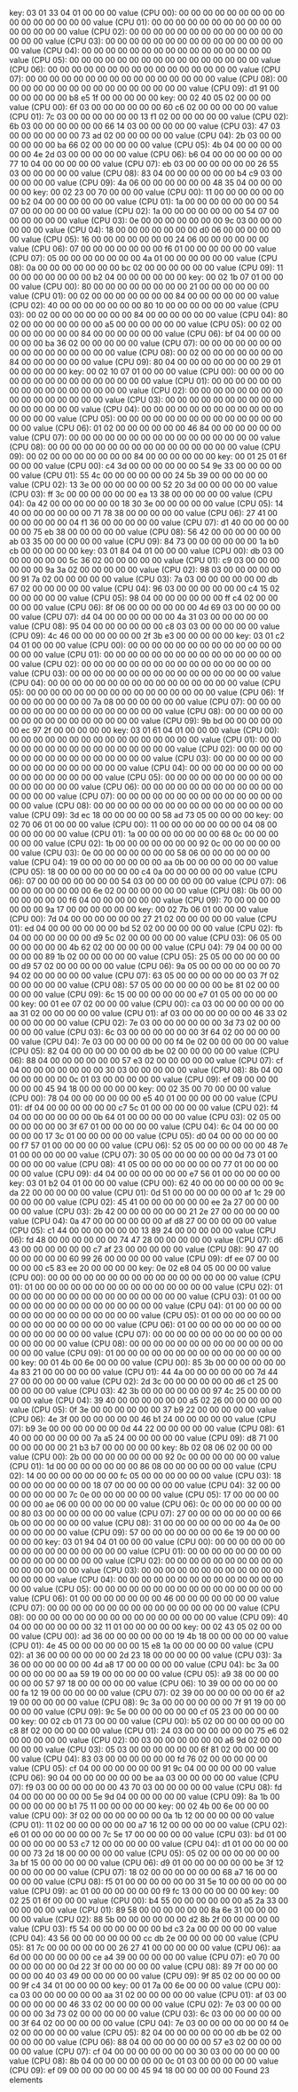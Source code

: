 key:
03 01 33 04 01 00 00 00
value (CPU 00): 00 00 00 00 00 00 00 00  00 00 00 00 00 00 00 00
value (CPU 01): 00 00 00 00 00 00 00 00  00 00 00 00 00 00 00 00
value (CPU 02): 00 00 00 00 00 00 00 00  00 00 00 00 00 00 00 00
value (CPU 03): 00 00 00 00 00 00 00 00  00 00 00 00 00 00 00 00
value (CPU 04): 00 00 00 00 00 00 00 00  00 00 00 00 00 00 00 00
value (CPU 05): 00 00 00 00 00 00 00 00  00 00 00 00 00 00 00 00
value (CPU 06): 00 00 00 00 00 00 00 00  00 00 00 00 00 00 00 00
value (CPU 07): 00 00 00 00 00 00 00 00  00 00 00 00 00 00 00 00
value (CPU 08): 00 00 00 00 00 00 00 00  00 00 00 00 00 00 00 00
value (CPU 09): d1 91 00 00 00 00 00 00  b8 e5 1f 00 00 00 00 00
key:
00 02 40 05 02 00 00 00
value (CPU 00): 6f 03 00 00 00 00 00 00  60 c6 02 00 00 00 00 00
value (CPU 01): 7c 03 00 00 00 00 00 00  13 f1 02 00 00 00 00 00
value (CPU 02): 6b 03 00 00 00 00 00 00  66 14 03 00 00 00 00 00
value (CPU 03): 47 03 00 00 00 00 00 00  73 ad 02 00 00 00 00 00
value (CPU 04): 2b 03 00 00 00 00 00 00  ba 66 02 00 00 00 00 00
value (CPU 05): 4b 04 00 00 00 00 00 00  4e 2d 03 00 00 00 00 00
value (CPU 06): b6 04 00 00 00 00 00 00  77 10 04 00 00 00 00 00
value (CPU 07): eb 03 00 00 00 00 00 00  26 55 03 00 00 00 00 00
value (CPU 08): 83 04 00 00 00 00 00 00  b4 c9 03 00 00 00 00 00
value (CPU 09): 4a 06 00 00 00 00 00 00  48 35 04 00 00 00 00 00
key:
00 02 23 00 70 00 00 00
value (CPU 00): 11 00 00 00 00 00 00 00  b2 04 00 00 00 00 00 00
value (CPU 01): 1a 00 00 00 00 00 00 00  54 07 00 00 00 00 00 00
value (CPU 02): 1a 00 00 00 00 00 00 00  54 07 00 00 00 00 00 00
value (CPU 03): 0e 00 00 00 00 00 00 00  9c 03 00 00 00 00 00 00
value (CPU 04): 18 00 00 00 00 00 00 00  d0 06 00 00 00 00 00 00
value (CPU 05): 16 00 00 00 00 00 00 00  24 06 00 00 00 00 00 00
value (CPU 06): 07 00 00 00 00 00 00 00  f6 01 00 00 00 00 00 00
value (CPU 07): 05 00 00 00 00 00 00 00  4a 01 00 00 00 00 00 00
value (CPU 08): 0a 00 00 00 00 00 00 00  bc 02 00 00 00 00 00 00
value (CPU 09): 11 00 00 00 00 00 00 00  b2 04 00 00 00 00 00 00
key:
00 02 1b 07 01 00 00 00
value (CPU 00): 80 00 00 00 00 00 00 00  00 21 00 00 00 00 00 00
value (CPU 01): 00 02 00 00 00 00 00 00  00 84 00 00 00 00 00 00
value (CPU 02): 40 00 00 00 00 00 00 00  80 10 00 00 00 00 00 00
value (CPU 03): 00 02 00 00 00 00 00 00  00 84 00 00 00 00 00 00
value (CPU 04): 80 02 00 00 00 00 00 00  00 a5 00 00 00 00 00 00
value (CPU 05): 00 02 00 00 00 00 00 00  00 84 00 00 00 00 00 00
value (CPU 06): bf 04 00 00 00 00 00 00  ba 36 02 00 00 00 00 00
value (CPU 07): 00 00 00 00 00 00 00 00  00 00 00 00 00 00 00 00
value (CPU 08): 00 02 00 00 00 00 00 00  00 84 00 00 00 00 00 00
value (CPU 09): 80 04 00 00 00 00 00 00  00 29 01 00 00 00 00 00
key:
00 02 10 07 01 00 00 00
value (CPU 00): 00 00 00 00 00 00 00 00  00 00 00 00 00 00 00 00
value (CPU 01): 00 00 00 00 00 00 00 00  00 00 00 00 00 00 00 00
value (CPU 02): 00 00 00 00 00 00 00 00  00 00 00 00 00 00 00 00
value (CPU 03): 00 00 00 00 00 00 00 00  00 00 00 00 00 00 00 00
value (CPU 04): 00 00 00 00 00 00 00 00  00 00 00 00 00 00 00 00
value (CPU 05): 00 00 00 00 00 00 00 00  00 00 00 00 00 00 00 00
value (CPU 06): 01 02 00 00 00 00 00 00  46 84 00 00 00 00 00 00
value (CPU 07): 00 00 00 00 00 00 00 00  00 00 00 00 00 00 00 00
value (CPU 08): 00 00 00 00 00 00 00 00  00 00 00 00 00 00 00 00
value (CPU 09): 00 02 00 00 00 00 00 00  00 84 00 00 00 00 00 00
key:
00 01 25 01 6f 00 00 00
value (CPU 00): c4 3d 00 00 00 00 00 00  54 9e 33 00 00 00 00 00
value (CPU 01): 55 4c 00 00 00 00 00 00  24 5b 39 00 00 00 00 00
value (CPU 02): 13 3e 00 00 00 00 00 00  52 20 3d 00 00 00 00 00
value (CPU 03): ff 3c 00 00 00 00 00 00  ea 13 38 00 00 00 00 00
value (CPU 04): 0a 42 00 00 00 00 00 00  18 30 3e 00 00 00 00 00
value (CPU 05): 14 40 00 00 00 00 00 00  71 78 38 00 00 00 00 00
value (CPU 06): 27 41 00 00 00 00 00 00  04 f1 36 00 00 00 00 00
value (CPU 07): d1 40 00 00 00 00 00 00  75 eb 38 00 00 00 00 00
value (CPU 08): 56 42 00 00 00 00 00 00  ab 03 35 00 00 00 00 00
value (CPU 09): 84 73 00 00 00 00 00 00  1a b0 cb 00 00 00 00 00
key:
03 01 84 04 01 00 00 00
value (CPU 00): db 03 00 00 00 00 00 00  5c 36 02 00 00 00 00 00
value (CPU 01): c9 03 00 00 00 00 00 00  9a 3a 02 00 00 00 00 00
value (CPU 02): 98 03 00 00 00 00 00 00  91 7a 02 00 00 00 00 00
value (CPU 03): 7a 03 00 00 00 00 00 00  db 67 02 00 00 00 00 00
value (CPU 04): 96 03 00 00 00 00 00 00  c4 15 02 00 00 00 00 00
value (CPU 05): 98 04 00 00 00 00 00 00  ff c4 02 00 00 00 00 00
value (CPU 06): 8f 06 00 00 00 00 00 00  4d 69 03 00 00 00 00 00
value (CPU 07): d4 04 00 00 00 00 00 00  4a 31 03 00 00 00 00 00
value (CPU 08): 95 04 00 00 00 00 00 00  c8 03 03 00 00 00 00 00
value (CPU 09): 4c 46 00 00 00 00 00 00  2f 3b e3 00 00 00 00 00
key:
03 01 c2 04 01 00 00 00
value (CPU 00): 00 00 00 00 00 00 00 00  00 00 00 00 00 00 00 00
value (CPU 01): 00 00 00 00 00 00 00 00  00 00 00 00 00 00 00 00
value (CPU 02): 00 00 00 00 00 00 00 00  00 00 00 00 00 00 00 00
value (CPU 03): 00 00 00 00 00 00 00 00  00 00 00 00 00 00 00 00
value (CPU 04): 00 00 00 00 00 00 00 00  00 00 00 00 00 00 00 00
value (CPU 05): 00 00 00 00 00 00 00 00  00 00 00 00 00 00 00 00
value (CPU 06): 1f 00 00 00 00 00 00 00  7a 08 00 00 00 00 00 00
value (CPU 07): 00 00 00 00 00 00 00 00  00 00 00 00 00 00 00 00
value (CPU 08): 00 00 00 00 00 00 00 00  00 00 00 00 00 00 00 00
value (CPU 09): 9b bd 00 00 00 00 00 00  ec 97 2f 00 00 00 00 00
key:
03 01 61 04 01 00 00 00
value (CPU 00): 00 00 00 00 00 00 00 00  00 00 00 00 00 00 00 00
value (CPU 01): 00 00 00 00 00 00 00 00  00 00 00 00 00 00 00 00
value (CPU 02): 00 00 00 00 00 00 00 00  00 00 00 00 00 00 00 00
value (CPU 03): 00 00 00 00 00 00 00 00  00 00 00 00 00 00 00 00
value (CPU 04): 00 00 00 00 00 00 00 00  00 00 00 00 00 00 00 00
value (CPU 05): 00 00 00 00 00 00 00 00  00 00 00 00 00 00 00 00
value (CPU 06): 00 00 00 00 00 00 00 00  00 00 00 00 00 00 00 00
value (CPU 07): 00 00 00 00 00 00 00 00  00 00 00 00 00 00 00 00
value (CPU 08): 00 00 00 00 00 00 00 00  00 00 00 00 00 00 00 00
value (CPU 09): 3d ec 18 00 00 00 00 00  58 ad 73 05 00 00 00 00
key:
00 02 70 06 01 00 00 00
value (CPU 00): 11 00 00 00 00 00 00 00  04 08 00 00 00 00 00 00
value (CPU 01): 1a 00 00 00 00 00 00 00  68 0c 00 00 00 00 00 00
value (CPU 02): 1b 00 00 00 00 00 00 00  92 0c 00 00 00 00 00 00
value (CPU 03): 0e 00 00 00 00 00 00 00  58 06 00 00 00 00 00 00
value (CPU 04): 19 00 00 00 00 00 00 00  aa 0b 00 00 00 00 00 00
value (CPU 05): 18 00 00 00 00 00 00 00  c4 0a 00 00 00 00 00 00
value (CPU 06): 07 00 00 00 00 00 00 00  54 03 00 00 00 00 00 00
value (CPU 07): 06 00 00 00 00 00 00 00  6e 02 00 00 00 00 00 00
value (CPU 08): 0b 00 00 00 00 00 00 00  f6 04 00 00 00 00 00 00
value (CPU 09): 70 00 00 00 00 00 00 00  9a 17 00 00 00 00 00 00
key:
00 02 7b 06 01 00 00 00
value (CPU 00): 7d 04 00 00 00 00 00 00  27 21 02 00 00 00 00 00
value (CPU 01): ed 04 00 00 00 00 00 00  bd 52 02 00 00 00 00 00
value (CPU 02): fb 04 00 00 00 00 00 00  d9 5c 02 00 00 00 00 00
value (CPU 03): 06 05 00 00 00 00 00 00  4b 62 02 00 00 00 00 00
value (CPU 04): 79 04 00 00 00 00 00 00  89 1b 02 00 00 00 00 00
value (CPU 05): 25 05 00 00 00 00 00 00  d9 57 02 00 00 00 00 00
value (CPU 06): 9a 05 00 00 00 00 00 00  70 94 02 00 00 00 00 00
value (CPU 07): 63 05 00 00 00 00 00 00  03 7f 02 00 00 00 00 00
value (CPU 08): 57 05 00 00 00 00 00 00  be 81 02 00 00 00 00 00
value (CPU 09): 6c 15 00 00 00 00 00 00  e7 01 05 00 00 00 00 00
key:
00 01 ee 07 02 00 00 00
value (CPU 00): ca 03 00 00 00 00 00 00  aa 31 02 00 00 00 00 00
value (CPU 01): af 03 00 00 00 00 00 00  46 33 02 00 00 00 00 00
value (CPU 02): 7e 03 00 00 00 00 00 00  3d 73 02 00 00 00 00 00
value (CPU 03): 6c 03 00 00 00 00 00 00  3f 64 02 00 00 00 00 00
value (CPU 04): 7e 03 00 00 00 00 00 00  f4 0e 02 00 00 00 00 00
value (CPU 05): 82 04 00 00 00 00 00 00  db be 02 00 00 00 00 00
value (CPU 06): 88 04 00 00 00 00 00 00  57 e3 02 00 00 00 00 00
value (CPU 07): cf 04 00 00 00 00 00 00  00 30 03 00 00 00 00 00
value (CPU 08): 8b 04 00 00 00 00 00 00  0c 01 03 00 00 00 00 00
value (CPU 09): ef 09 00 00 00 00 00 00  45 94 18 00 00 00 00 00
key:
00 02 35 00 70 00 00 00
value (CPU 00): 78 04 00 00 00 00 00 00  e5 40 01 00 00 00 00 00
value (CPU 01): df 04 00 00 00 00 00 00  c7 5c 01 00 00 00 00 00
value (CPU 02): f4 04 00 00 00 00 00 00  0b 64 01 00 00 00 00 00
value (CPU 03): 02 05 00 00 00 00 00 00  3f 67 01 00 00 00 00 00
value (CPU 04): 6c 04 00 00 00 00 00 00  17 3c 01 00 00 00 00 00
value (CPU 05): d0 04 00 00 00 00 00 00  f7 57 01 00 00 00 00 00
value (CPU 06): 52 05 00 00 00 00 00 00  48 7e 01 00 00 00 00 00
value (CPU 07): 30 05 00 00 00 00 00 00  0d 73 01 00 00 00 00 00
value (CPU 08): 41 05 00 00 00 00 00 00  00 77 01 00 00 00 00 00
value (CPU 09): d4 04 00 00 00 00 00 00  e7 56 01 00 00 00 00 00
key:
03 01 b2 04 01 00 00 00
value (CPU 00): 62 40 00 00 00 00 00 00  9c da 22 00 00 00 00 00
value (CPU 01): 0d 51 00 00 00 00 00 00  af 1c 29 00 00 00 00 00
value (CPU 02): 45 41 00 00 00 00 00 00  ee 2a 27 00 00 00 00 00
value (CPU 03): 2b 42 00 00 00 00 00 00  21 2e 27 00 00 00 00 00
value (CPU 04): 0a 47 00 00 00 00 00 00  af d8 27 00 00 00 00 00
value (CPU 05): c1 44 00 00 00 00 00 00  13 89 24 00 00 00 00 00
value (CPU 06): fd 48 00 00 00 00 00 00  74 47 28 00 00 00 00 00
value (CPU 07): d6 43 00 00 00 00 00 00  c7 af 23 00 00 00 00 00
value (CPU 08): 90 47 00 00 00 00 00 00  60 99 26 00 00 00 00 00
value (CPU 09): df ee 07 00 00 00 00 00  c5 83 ee 20 00 00 00 00
key:
0e 02 e8 04 05 00 00 00
value (CPU 00): 00 00 00 00 00 00 00 00  00 00 00 00 00 00 00 00
value (CPU 01): 01 00 00 00 00 00 00 00  00 00 00 00 00 00 00 00
value (CPU 02): 01 00 00 00 00 00 00 00  00 00 00 00 00 00 00 00
value (CPU 03): 01 00 00 00 00 00 00 00  00 00 00 00 00 00 00 00
value (CPU 04): 01 00 00 00 00 00 00 00  00 00 00 00 00 00 00 00
value (CPU 05): 01 00 00 00 00 00 00 00  00 00 00 00 00 00 00 00
value (CPU 06): 01 00 00 00 00 00 00 00  00 00 00 00 00 00 00 00
value (CPU 07): 00 00 00 00 00 00 00 00  00 00 00 00 00 00 00 00
value (CPU 08): 00 00 00 00 00 00 00 00  00 00 00 00 00 00 00 00
value (CPU 09): 01 00 00 00 00 00 00 00  00 00 00 00 00 00 00 00
key:
00 01 4b 00 6e 00 00 00
value (CPU 00): 85 3b 00 00 00 00 00 00  4a 83 21 00 00 00 00 00
value (CPU 01): 44 4a 00 00 00 00 00 00  7d 44 27 00 00 00 00 00
value (CPU 02): 2d 3c 00 00 00 00 00 00  d6 c1 25 00 00 00 00 00
value (CPU 03): 42 3b 00 00 00 00 00 00  97 4c 25 00 00 00 00 00
value (CPU 04): 39 40 00 00 00 00 00 00  a5 02 26 00 00 00 00 00
value (CPU 05): 0f 3e 00 00 00 00 00 00  37 b9 22 00 00 00 00 00
value (CPU 06): 4e 3f 00 00 00 00 00 00  46 b1 24 00 00 00 00 00
value (CPU 07): b9 3e 00 00 00 00 00 00  0d 44 22 00 00 00 00 00
value (CPU 08): 61 40 00 00 00 00 00 00  7a a5 24 00 00 00 00 00
value (CPU 09): d8 71 00 00 00 00 00 00  21 b3 b7 00 00 00 00 00
key:
8b 02 08 06 02 00 00 00
value (CPU 00): 2b 00 00 00 00 00 00 00  92 0c 00 00 00 00 00 00
value (CPU 01): 1d 00 00 00 00 00 00 00  86 08 00 00 00 00 00 00
value (CPU 02): 14 00 00 00 00 00 00 00  fc 05 00 00 00 00 00 00
value (CPU 03): 18 00 00 00 00 00 00 00  18 07 00 00 00 00 00 00
value (CPU 04): 32 00 00 00 00 00 00 00  7c 0e 00 00 00 00 00 00
value (CPU 05): 17 00 00 00 00 00 00 00  ae 06 00 00 00 00 00 00
value (CPU 06): 0c 00 00 00 00 00 00 00  80 03 00 00 00 00 00 00
value (CPU 07): 27 00 00 00 00 00 00 00  66 0b 00 00 00 00 00 00
value (CPU 08): 31 00 00 00 00 00 00 00  4a 0e 00 00 00 00 00 00
value (CPU 09): 57 00 00 00 00 00 00 00  6e 19 00 00 00 00 00 00
key:
03 01 94 04 01 00 00 00
value (CPU 00): 00 00 00 00 00 00 00 00  00 00 00 00 00 00 00 00
value (CPU 01): 00 00 00 00 00 00 00 00  00 00 00 00 00 00 00 00
value (CPU 02): 00 00 00 00 00 00 00 00  00 00 00 00 00 00 00 00
value (CPU 03): 00 00 00 00 00 00 00 00  00 00 00 00 00 00 00 00
value (CPU 04): 00 00 00 00 00 00 00 00  00 00 00 00 00 00 00 00
value (CPU 05): 00 00 00 00 00 00 00 00  00 00 00 00 00 00 00 00
value (CPU 06): 01 00 00 00 00 00 00 00  46 00 00 00 00 00 00 00
value (CPU 07): 00 00 00 00 00 00 00 00  00 00 00 00 00 00 00 00
value (CPU 08): 00 00 00 00 00 00 00 00  00 00 00 00 00 00 00 00
value (CPU 09): 40 04 00 00 00 00 00 00  32 11 01 00 00 00 00 00
key:
00 02 43 05 02 00 00 00
value (CPU 00): ad 36 00 00 00 00 00 00  19 4b 18 00 00 00 00 00
value (CPU 01): 4e 45 00 00 00 00 00 00  15 e8 1a 00 00 00 00 00
value (CPU 02): a1 36 00 00 00 00 00 00  2d 23 18 00 00 00 00 00
value (CPU 03): 3a 36 00 00 00 00 00 00  4d a8 17 00 00 00 00 00
value (CPU 04): bc 3a 00 00 00 00 00 00  aa 59 19 00 00 00 00 00
value (CPU 05): a9 38 00 00 00 00 00 00  57 97 18 00 00 00 00 00
value (CPU 06): 10 39 00 00 00 00 00 00  fa 12 19 00 00 00 00 00
value (CPU 07): 02 39 00 00 00 00 00 00  6f a2 19 00 00 00 00 00
value (CPU 08): 9c 3a 00 00 00 00 00 00  7f 91 19 00 00 00 00 00
value (CPU 09): 9c 5e 00 00 00 00 00 00  cf 05 23 00 00 00 00 00
key:
00 02 cb 01 73 00 00 00
value (CPU 00): b5 02 00 00 00 00 00 00  c8 8f 02 00 00 00 00 00
value (CPU 01): 24 03 00 00 00 00 00 00  75 e6 02 00 00 00 00 00
value (CPU 02): 00 03 00 00 00 00 00 00  a6 9d 02 00 00 00 00 00
value (CPU 03): 05 03 00 00 00 00 00 00  6f 81 02 00 00 00 00 00
value (CPU 04): 83 03 00 00 00 00 00 00  fd 76 02 00 00 00 00 00
value (CPU 05): cf 04 00 00 00 00 00 00  91 9c 04 00 00 00 00 00
value (CPU 06): 90 04 00 00 00 00 00 00  be aa 03 00 00 00 00 00
value (CPU 07): f9 03 00 00 00 00 00 00  43 70 03 00 00 00 00 00
value (CPU 08): fd 04 00 00 00 00 00 00  5e 9d 04 00 00 00 00 00
value (CPU 09): 8a 1b 00 00 00 00 00 00  b1 75 11 00 00 00 00 00
key:
00 02 4b 00 6e 00 00 00
value (CPU 00): 3f 02 00 00 00 00 00 00  0a 1b 12 00 00 00 00 00
value (CPU 01): 11 02 00 00 00 00 00 00  a7 16 12 00 00 00 00 00
value (CPU 02): e6 01 00 00 00 00 00 00  7c 5e 17 00 00 00 00 00
value (CPU 03): bd 01 00 00 00 00 00 00  53 c7 12 00 00 00 00 00
value (CPU 04): d1 01 00 00 00 00 00 00  73 2d 18 00 00 00 00 00
value (CPU 05): 05 02 00 00 00 00 00 00  3a bf 15 00 00 00 00 00
value (CPU 06): d9 01 00 00 00 00 00 00  be 3f 12 00 00 00 00 00
value (CPU 07): 18 02 00 00 00 00 00 00  68 a7 16 00 00 00 00 00
value (CPU 08): f5 01 00 00 00 00 00 00  31 5e 10 00 00 00 00 00
value (CPU 09): ac 01 00 00 00 00 00 00  f9 fc 13 00 00 00 00 00
key:
00 02 25 01 6f 00 00 00
value (CPU 00): b4 55 00 00 00 00 00 00  a5 2a 33 00 00 00 00 00
value (CPU 01): 89 58 00 00 00 00 00 00  8a 6e 31 00 00 00 00 00
value (CPU 02): 88 5b 00 00 00 00 00 00  d2 8b 2f 00 00 00 00 00
value (CPU 03): f5 54 00 00 00 00 00 00  bd c3 2a 00 00 00 00 00
value (CPU 04): 43 56 00 00 00 00 00 00  cc db 2e 00 00 00 00 00
value (CPU 05): 81 7c 00 00 00 00 00 00  26 27 41 00 00 00 00 00
value (CPU 06): aa 6d 00 00 00 00 00 00  ce a4 39 00 00 00 00 00
value (CPU 07): e0 70 00 00 00 00 00 00  0d 22 3f 00 00 00 00 00
value (CPU 08): 89 7f 00 00 00 00 00 00  40 03 49 00 00 00 00 00
value (CPU 09): 9f 85 02 00 00 00 00 00  9f c4 34 01 00 00 00 00
key:
00 01 7a 00 6e 00 00 00
value (CPU 00): ca 03 00 00 00 00 00 00  aa 31 02 00 00 00 00 00
value (CPU 01): af 03 00 00 00 00 00 00  46 33 02 00 00 00 00 00
value (CPU 02): 7e 03 00 00 00 00 00 00  3d 73 02 00 00 00 00 00
value (CPU 03): 6c 03 00 00 00 00 00 00  3f 64 02 00 00 00 00 00
value (CPU 04): 7e 03 00 00 00 00 00 00  f4 0e 02 00 00 00 00 00
value (CPU 05): 82 04 00 00 00 00 00 00  db be 02 00 00 00 00 00
value (CPU 06): 88 04 00 00 00 00 00 00  57 e3 02 00 00 00 00 00
value (CPU 07): cf 04 00 00 00 00 00 00  00 30 03 00 00 00 00 00
value (CPU 08): 8b 04 00 00 00 00 00 00  0c 01 03 00 00 00 00 00
value (CPU 09): ef 09 00 00 00 00 00 00  45 94 18 00 00 00 00 00
Found 23 elements
